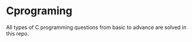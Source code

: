 # Cprograming
All  types of C programming questions  from basic to advance are solved in this repo.
